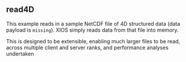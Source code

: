 read4D
------

This example reads in a sample NetCDF file of 4D structured data (data payload is `missing`).
XIOS simply reads data from that file into memory.

This is designed to be extensible, enabling much larger files to be read,
across multiple client and server ranks, and performance analyses undertaken
